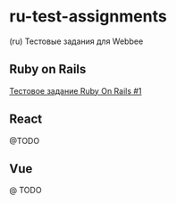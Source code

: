 # ru-test-assignments
(ru) Тестовые задания для Webbee

## Ruby on Rails

[Тестовое задание Ruby On Rails #1](https://github.com/web-bee-ru/ru-test-assignments/blob/main/ruby-on-rails/01-rest-api-service.md)

## React

@TODO

## Vue

@ TODO
